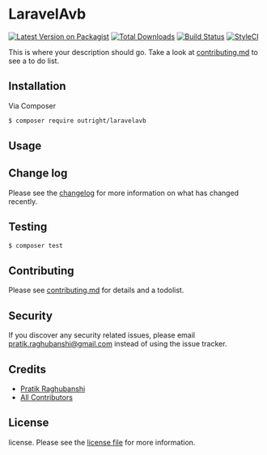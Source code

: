 # LaravelAvb

[![Latest Version on Packagist][ico-version]][link-packagist]
[![Total Downloads][ico-downloads]][link-downloads]
[![Build Status][ico-travis]][link-travis]
[![StyleCI][ico-styleci]][link-styleci]

This is where your description should go. Take a look at [contributing.md](contributing.md) to see a to do list.

## Installation

Via Composer

``` bash
$ composer require outright/laravelavb
```

## Usage

## Change log

Please see the [changelog](changelog.md) for more information on what has changed recently.

## Testing

``` bash
$ composer test
```

## Contributing

Please see [contributing.md](contributing.md) for details and a todolist.

## Security

If you discover any security related issues, please email pratik.raghubanshi@gmail.com instead of using the issue tracker.

## Credits

- [Pratik Raghubanshi][link-author]
- [All Contributors][link-contributors]

## License

license. Please see the [license file](license.md) for more information.

[ico-version]: https://img.shields.io/packagist/v/outright/laravelavb.svg?style=flat-square
[ico-downloads]: https://img.shields.io/packagist/dt/outright/laravelavb.svg?style=flat-square
[ico-travis]: https://img.shields.io/travis/outright/laravelavb/master.svg?style=flat-square
[ico-styleci]: https://styleci.io/repos/12345678/shield

[link-packagist]: https://packagist.org/packages/outright/laravelavb
[link-downloads]: https://packagist.org/packages/outright/laravelavb
[link-travis]: https://travis-ci.org/outright/laravelavb
[link-styleci]: https://styleci.io/repos/12345678
[link-author]: https://github.com/outright
[link-contributors]: ../../contributors]